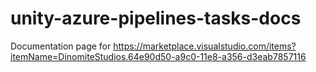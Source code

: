 # unity-azure-pipelines-tasks-docs
Documentation page for https://marketplace.visualstudio.com/items?itemName=DinomiteStudios.64e90d50-a9c0-11e8-a356-d3eab7857116
